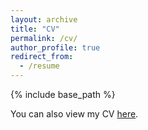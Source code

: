 ```yaml
---
layout: archive
title: "CV"
permalink: /cv/
author_profile: true
redirect_from:
  - /resume
---
```


{% include base_path %}

You can also view my CV [here](/files/CV/JDW_CV.pdf).

<object data="/files/CV/JDW_CV.pdf" width="1000" height="1000" type='application/pdf'></object>